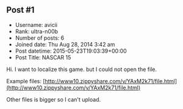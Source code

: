 ## Post #1
- Username: avicii
- Rank: ultra-n00b
- Number of posts: 6
- Joined date: Thu Aug 28, 2014 3:42 am
- Post datetime: 2015-05-23T19:03:39+00:00
- Post Title: NASCAR 15

Hi. I want to localize this game. but I could not open the file.

Example files: [http://www10.zippyshare.com/v/YAxM2k71/file.html](http://www10.zippyshare.com/v/YAxM2k71/file.html)

Other files is bigger so I can't upload.
